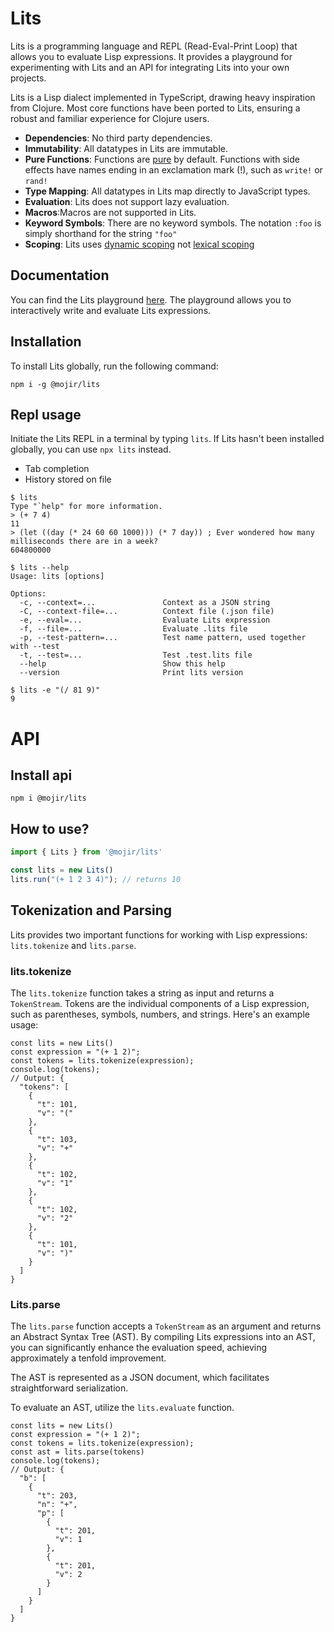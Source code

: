 

# Lits

Lits is a programming language and REPL (Read-Eval-Print Loop) that allows you to evaluate Lisp expressions. It provides a playground for experimenting with Lits and an API for integrating Lits into your own projects.

Lits is a Lisp dialect implemented in TypeScript, drawing heavy inspiration from Clojure. Most core functions have been ported to Lits, ensuring a robust and familiar experience for Clojure users.

* **Dependencies**: No third party dependencies.
* **Immutability**: All datatypes in Lits are immutable.
* **Pure Functions**: Functions are [pure](https://en.wikipedia.org/wiki/Pure_function) by default. Functions with side effects have names ending in an exclamation mark (!), such as `write!` or `rand!`
* **Type Mapping**: All datatypes in Lits map directly to JavaScript types.
* **Evaluation**: Lits does not support lazy evaluation.
* **Macros**:Macros are not supported in Lits.
* **Keyword Symbols**: There are no keyword symbols. The notation `:foo` is simply shorthand for the string `"foo"`
* **Scoping**: Lits uses [dynamic scoping](https://en.wikipedia.org/wiki/Scope_(computer_science)#Dynamic_scope) not [lexical scoping](https://en.wikipedia.org/wiki/Scope_(computer_science)#Lexical_scope)

## Documentation

You can find the Lits playground [here](https://mojir.github.io/lits/#index). The playground allows you to interactively write and evaluate Lits expressions.

## Installation

To install Lits globally, run the following command:

```
npm i -g @mojir/lits
```
## Repl usage
Initiate the Lits REPL in a terminal by typing `lits`. If Lits hasn't been installed globally, you can use `npx lits` instead.

* Tab completion
* History stored on file

```
$ lits
Type "`help" for more information.
> (+ 7 4)
11
> (let ((day (* 24 60 60 1000))) (* 7 day)) ; Ever wondered how many milliseconds there are in a week?
604800000
```
```
$ lits --help
Usage: lits [options]

Options:
  -c, --context=...               Context as a JSON string
  -C, --context-file=...          Context file (.json file)
  -e, --eval=...                  Evaluate Lits expression
  -f, --file=...                  Evaluate .lits file
  -p, --test-pattern=...          Test name pattern, used together with --test
  -t, --test=...                  Test .test.lits file
  --help                          Show this help
  --version                       Print lits version
```
```
$ lits -e "(/ 81 9)"
9
```

# API
## Install api

```
npm i @mojir/lits
```

## How to use?

```ts
import { Lits } from '@mojir/lits'

const lits = new Lits()
lits.run("(+ 1 2 3 4)"); // returns 10
```

## Tokenization and Parsing
Lits provides two important functions for working with Lisp expressions: `lits.tokenize` and `lits.parse`.

### lits.tokenize
The `lits.tokenize` function takes a string as input and returns a `TokenStream`. Tokens are the individual components of a Lisp expression, such as parentheses, symbols, numbers, and strings. Here's an example usage:

```
const lits = new Lits()
const expression = "(+ 1 2)";
const tokens = lits.tokenize(expression);
console.log(tokens);
// Output: {
  "tokens": [
    {
      "t": 101,
      "v": "("
    },
    {
      "t": 103,
      "v": "+"
    },
    {
      "t": 102,
      "v": "1"
    },
    {
      "t": 102,
      "v": "2"
    },
    {
      "t": 101,
      "v": ")"
    }
  ]
}
```

### Lits.parse
The `lits.parse` function accepts a `TokenStream` as an argument and returns an Abstract Syntax Tree (AST). By compiling Lits expressions into an AST, you can significantly enhance the evaluation speed, achieving approximately a tenfold improvement. 

The AST is represented as a JSON document, which facilitates straightforward serialization.

To evaluate an AST, utilize the `lits.evaluate` function.

```
const lits = new Lits()
const expression = "(+ 1 2)";
const tokens = lits.tokenize(expression);
const ast = lits.parse(tokens)
console.log(tokens);
// Output: {
  "b": [
    {
      "t": 203,
      "n": "+",
      "p": [
        {
          "t": 201,
          "v": 1
        },
        {
          "t": 201,
          "v": 2
        }
      ]
    }
  ]
}
```

